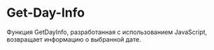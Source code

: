 # Get-Day-Info
Функция GetDayInfo, разработанная с использованием JavaScript, возвращает информацию о выбранной дате.

